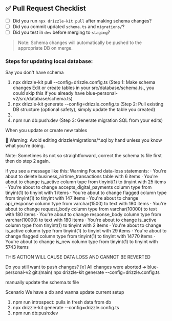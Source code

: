 ## ✅ Pull Request Checklist

- [ ] Did you run `npx drizzle-kit pull` after making schema changes?
- [ ] Did you commit updated `schema.ts` and `migrations/`?
- [ ] Did you test in `dev` before merging to `staging`?

> Note: Schema changes will automatically be pushed to the appropriate DB on merge.

### Steps for updating local database:

Say you don't have schema

1. npx drizzle-kit pull --config=drizzle.config.ts (Step 1: Make schema changes
   Edit or create tables in your src/database/schema.ts., you could skip this if you already have blue-personal-v2/src/database/schema.ts)
2. npx drizzle-kit generate --config=drizzle.config.ts (Step 2: Pull existing DB structure (optional safety), simply update the table you created)
3.
4. npm run db:push:dev (Step 3: Generate migration SQL from your edits)
<!-- 4. npm run migrate:dev -->

When you update or create new tables

🚨 Warning: Avoid editing drizzle/migrations/\*.sql by hand unless you know what you're doing.

Note: Sometimes its not so straightforward, correct the schema.ts file first then do step 2 again.

if you see a message like this:
Warning Found data-loss statements:
· You're about to delete business_airtime_transactions table with 6 items
· You're about to change is_active column type from tinyint(1) to tinyint with 25 items
· You're about to change accepts_digital_payments column type from tinyint(1) to tinyint with 1 items
· You're about to change flagged column type from tinyint(1) to tinyint with 147 items
· You're about to change api_response column type from varchar(1500) to text with 180 items
· You're about to change request_body column type from varchar(10000) to text with 180 items
· You're about to change response_body column type from varchar(10000) to text with 180 items
· You're about to change is_active column type from tinyint(1) to tinyint with 2 items
· You're about to change is_active column type from tinyint(1) to tinyint with 29 items
· You're about to change flagged column type from tinyint(1) to tinyint with 14770 items
· You're about to change is_new column type from tinyint(1) to tinyint with 5743 items

THIS ACTION WILL CAUSE DATA LOSS AND CANNOT BE REVERTED

Do you still want to push changes?
[x] All changes were aborted
➜ blue-personal-v2 git:(main) npx drizzle-kit generate --config=drizzle.config.ts

manually update the schema.ts file

Scenario
We have a db and wanna update current setup

1. npm run introspect: pulls in fresh data from db
2. npx drizzle-kit generate --config=drizzle.config.ts
3. npm run db:push:dev
